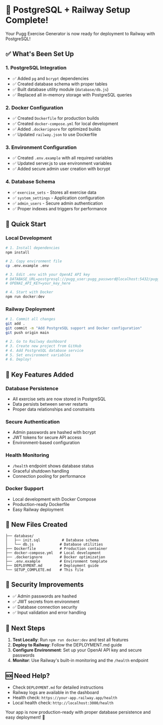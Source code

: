 # 🎉 PostgreSQL + Railway Setup Complete!

Your Pugg Exercise Generator is now ready for deployment to Railway with PostgreSQL!

## ✅ What's Been Set Up

### 1. **PostgreSQL Integration**
- ✅ Added `pg` and `bcrypt` dependencies
- ✅ Created database schema with proper tables
- ✅ Built database utility module (`database/db.js`)
- ✅ Replaced all in-memory storage with PostgreSQL queries

### 2. **Docker Configuration**
- ✅ Created `Dockerfile` for production builds
- ✅ Created `docker-compose.yml` for local development
- ✅ Added `.dockerignore` for optimized builds
- ✅ Updated `railway.json` to use Dockerfile

### 3. **Environment Configuration**
- ✅ Created `.env.example` with all required variables
- ✅ Updated server.js to use environment variables
- ✅ Added secure admin user creation with bcrypt

### 4. **Database Schema**
- ✅ `exercise_sets` - Stores all exercise data
- ✅ `system_settings` - Application configuration
- ✅ `admin_users` - Secure admin authentication
- ✅ Proper indexes and triggers for performance

## 🚀 Quick Start

### Local Development
```bash
# 1. Install dependencies
npm install

# 2. Copy environment file
cp .env.example .env

# 3. Edit .env with your OpenAI API key
# DATABASE_URL=postgresql://pugg_user:pugg_password@localhost:5432/pugg_dev
# OPENAI_API_KEY=your_key_here

# 4. Start with Docker
npm run docker:dev
```

### Railway Deployment
```bash
# 1. Commit all changes
git add .
git commit -m "Add PostgreSQL support and Docker configuration"
git push origin main

# 2. Go to Railway dashboard
# 3. Create new project from GitHub
# 4. Add PostgreSQL database service
# 5. Set environment variables
# 6. Deploy!
```

## 🔧 Key Features Added

### **Database Persistence**
- All exercise sets are now stored in PostgreSQL
- Data persists between server restarts
- Proper data relationships and constraints

### **Secure Authentication**
- Admin passwords are hashed with bcrypt
- JWT tokens for secure API access
- Environment-based configuration

### **Health Monitoring**
- `/health` endpoint shows database status
- Graceful shutdown handling
- Connection pooling for performance

### **Docker Support**
- Local development with Docker Compose
- Production-ready Dockerfile
- Easy Railway deployment

## 📁 New Files Created

```
├── database/
│   ├── init.sql          # Database schema
│   └── db.js            # Database utilities
├── Dockerfile           # Production container
├── docker-compose.yml   # Local development
├── .dockerignore        # Docker optimization
├── .env.example         # Environment template
├── DEPLOYMENT.md        # Deployment guide
└── SETUP_COMPLETE.md    # This file
```

## 🔐 Security Improvements

- ✅ Admin passwords are hashed
- ✅ JWT secrets from environment
- ✅ Database connection security
- ✅ Input validation and error handling

## 🚀 Next Steps

1. **Test Locally**: Run `npm run docker:dev` and test all features
2. **Deploy to Railway**: Follow the DEPLOYMENT.md guide
3. **Configure Environment**: Set up your OpenAI API key and secure passwords
4. **Monitor**: Use Railway's built-in monitoring and the `/health` endpoint

## 🆘 Need Help?

- Check `DEPLOYMENT.md` for detailed instructions
- Railway logs are available in the dashboard
- Health check: `https://your-app.railway.app/health`
- Local health check: `http://localhost:3000/health`

Your app is now production-ready with proper database persistence and easy deployment! 🎉

